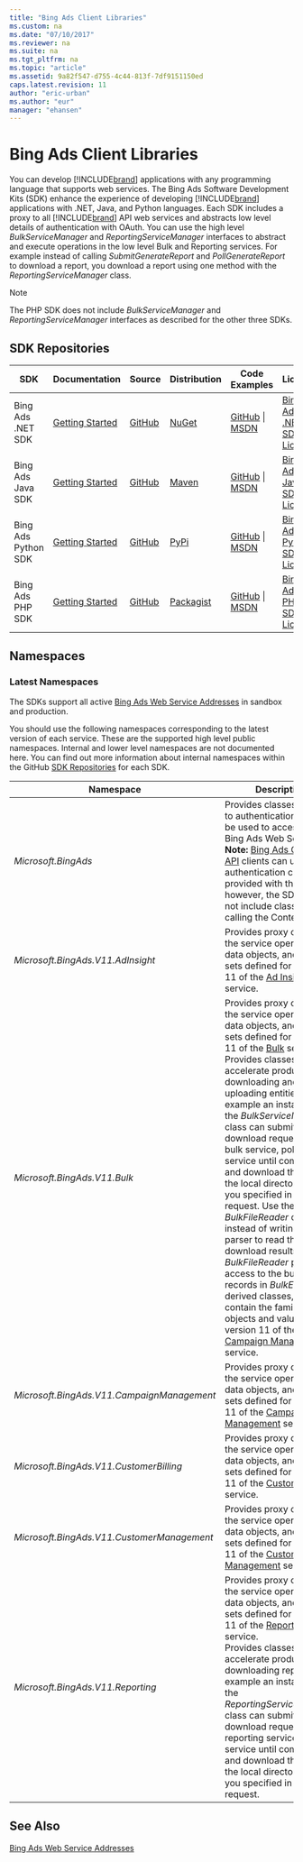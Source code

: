 ```yaml
---
title: "Bing Ads Client Libraries"
ms.custom: na
ms.date: "07/10/2017"
ms.reviewer: na
ms.suite: na
ms.tgt_pltfrm: na
ms.topic: "article"
ms.assetid: 9a82f547-d755-4c44-813f-7df9151150ed
caps.latest.revision: 11
author: "eric-urban"
ms.author: "eur"
manager: "ehansen"
---
```

# Bing Ads Client Libraries
You can develop [!INCLUDE[brand](../guides/includes/brand.md)] applications with any programming language that supports web services. The Bing Ads Software Development Kits (SDK) enhance the experience of developing [!INCLUDE[brand](../guides/includes/brand.md)] applications with .NET, Java, and Python languages. Each SDK includes a proxy to all [!INCLUDE[brand](../guides/includes/brand.md)] API web services and abstracts low level details of authentication with OAuth. You can use the high level *BulkServiceManager* and *ReportingServiceManager* interfaces to abstract and execute operations in the low level Bulk and Reporting services. For example instead of calling *SubmitGenerateReport* and *PollGenerateReport* to download a report, you download a report using one method with the *ReportingServiceManager* class.

> [!NOTE]
> The PHP SDK does not include *BulkServiceManager* and *ReportingServiceManager* interfaces as described for the other three SDKs.

## <a name="repositories"></a>SDK Repositories

|SDK|Documentation|Source|Distribution|Code Examples|License|
|-------|-----------------|----------|----------------|-----------------|-----------|
|Bing Ads .NET SDK|[Getting Started](../guides/getting-started-using-csharp-with-bing-ads-services.md)|[GitHub](https://github.com/BingAds/BingAds-dotNet-SDK)|[NuGet](https://www.nuget.org/packages/Microsoft.BingAds.SDK/)|[GitHub](http://go.microsoft.com/fwlink/?LinkId=525447) &#124; [MSDN](../guides/csharp-examples-for-bing-ads.md)|[Bing Ads .NET SDK License](https://github.com/BingAds/BingAds-dotNet-SDK/blob/master/LICENSE.md)|
|Bing Ads Java SDK|[Getting Started](../guides/getting-started-using-java-with-bing-ads-services.md) |[GitHub](https://github.com/BingAds/BingAds-Java-SDK)|[Maven](https://github.com/BingAds/BingAds-Java-SDK#Maven-Artifact)|[GitHub](http://go.microsoft.com/fwlink/?LinkId=525443) &#124; [MSDN](../guides/java-examples-for-bing-ads.md)|[Bing Ads Java SDK License](https://github.com/BingAds/BingAds-Java-SDK/blob/master/LICENSE)|
|Bing Ads Python SDK|[Getting Started](../guides/getting-started-using-python-with-bing-ads-services.md) |[GitHub](https://github.com/BingAds/BingAds-Python-SDK)|[PyPi](https://pypi.python.org/pypi/bingads)|[GitHub](http://go.microsoft.com/fwlink/?LinkId=529184) &#124; [MSDN](../guides/python-examples-for-bing-ads.md)|[Bing Ads Python SDK License](https://github.com/BingAds/BingAds-Python-SDK/blob/master/LICENSE)|
|Bing Ads PHP SDK|[Getting Started](../guides/getting-started-using-php-with-bing-ads-services.md)|[GitHub](https://github.com/BingAds/BingAds-PHP-SDK)|[Packagist](https://packagist.org/packages/microsoft/bingads)|[GitHub](http://go.microsoft.com/fwlink/?LinkId=838593) &#124; [MSDN](../guides/php-examples-for-bing-ads.md)|[Bing Ads PHP SDK License](https://github.com/BingAds/BingAds-PHP-SDK/blob/master/LICENSE.md)|

## <a name="namespaces"></a>Namespaces

### <a name="latestnamespaces"></a>Latest Namespaces
The SDKs support all active [Bing Ads Web Service Addresses](../guides/bing-ads-web-service-addresses.md) in sandbox and production. 

You should use the following namespaces corresponding to the latest version of each service. These are the supported high level public namespaces. Internal and lower level namespaces are not documented here. You can find out more information about internal namespaces within the GitHub [SDK Repositories](#repositories) for each SDK.

|Namespace|Description|
|-------------|---------------|
|*Microsoft.BingAds*|Provides classes related to authentication that can be used to access any Bing Ads Web Service.<br/>**Note:** [Bing Ads Content API](https://msdn.microsoft.com/library/bing-ads-content-api(v=msads.90).aspx) clients can use the authentication classes provided with the SDK; however, the SDK does not include classes for calling the Content API.|
|*Microsoft.BingAds.V11.AdInsight*|Provides proxy classes to the service operations, data objects, and value sets defined for version 11 of the [Ad Insight](https://msdn.microsoft.com/library/bing-ads-ad-insight-reference(v=msads.100).aspx) service.|
|*Microsoft.BingAds.V11.Bulk*|Provides proxy classes to the service operations, data objects, and value sets defined for version 11 of the [Bulk](https://msdn.microsoft.com/library/bing-ads-bulk-reference(v=msads.100).aspx) service.<br />Provides classes to accelerate productivity for downloading and uploading entities. For example an instance of the *BulkServiceManager* class can submit your download request to the bulk service, poll the service until completed, and download the file to the local directory that you specified in the request. Use the *BulkFileReader* class instead of writing a file parser to read the download results. The *BulkFileReader* provides access to the bulk file records in *BulkEntity* derived classes, which contain the familiar data objects and value sets in version 11 of the [Campaign Management](https://msdn.microsoft.com/library/bing-ads-campaign-management-reference(v=msads.100).aspx) service.|
|*Microsoft.BingAds.V11.CampaignManagement*|Provides proxy classes to the service operations, data objects, and value sets defined for version 11 of the [Campaign Management](https://msdn.microsoft.com/library/bing-ads-campaign-management-reference(v=msads.100).aspx) service.|
|*Microsoft.BingAds.V11.CustomerBilling*|Provides proxy classes to the service operations, data objects, and value sets defined for version 11 of the [Customer Billing](https://msdn.microsoft.com/library/bing-ads-customer-billing-api-reference(v=msads.90).aspx) service.|
|*Microsoft.BingAds.V11.CustomerManagement*|Provides proxy classes to the service operations, data objects, and value sets defined for version 11 of the [Customer Management](https://msdn.microsoft.com/library/bing-ads-customer-management-api-reference(v=msads.90).aspx) service.|
|*Microsoft.BingAds.V11.Reporting*|Provides proxy classes to the service operations, data objects, and value sets defined for version 11 of the [Reporting](https://msdn.microsoft.com/library/bing-ads-reporting-reference(v=msads.90).aspx) service.<br />Provides classes to accelerate productivity for downloading reports. For example an instance of the *ReportingServiceManager* class can submit your download request to the reporting service, poll the service until completed, and download the file to the local directory that you specified in the request.|

## See Also
[Bing Ads Web Service Addresses](../guides/bing-ads-web-service-addresses.md)  

